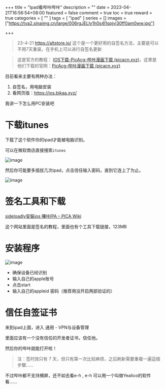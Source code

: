 +++
title = "Ipad看哔咔哔咔"
description = ""
date = 2023-04-21T16:56:54+08:00
featured = false
comment = true
toc = true
reward = true
categories = [
  ""
]
tags = [
  "ipad"
]
series = []
images = ["https://tva2.sinaimg.cn/large/006rgJELly1h0s4l1spjvj30ff0am0ww.jpg"]

+++

> 23-4-21  https://altstore.io/ 这个是一个更好用的自签名方法，主要是可以不用7天重装，在手机上可以进行自签名更新


>  这是官方的教程： [IOS下载-PicAcg-哔咔漫画下载 (picacn.xyz)](https://image.baidu.com/search/down?url=https://download.picacn.xyz/page/ios-tip-simplified.php)，这里是他们下载的官网：[PicAcg-哔咔漫画下载 (picacn.xyz)](https://image.baidu.com/search/down?url=https://download.picacn.xyz/)

 目前看来主要有两种办法：

1. 自签名，用电脑安装
2. 看网页版：https://ios.bikaa.xyz/

我讲一下怎么用PC安装吧

# 下载itunes

下载了这个软件你的ipad才能被电脑识别。

可以在微软商店直接搜索`itunes`

![image](https://image.baidu.com/search/down?url=https://tva2.sinaimg.cn/large/006rgJELly1h0s44wqbfrj311q0nhdss.jpg)

然后你可能要多插拔几次ipad，点击信任输入密码，直到它连上了为止。

![image](https://image.baidu.com/search/down?url=https://tva2.sinaimg.cn/large/006rgJELly1h0s46k0zo1j30uk0k5dla.jpg)

# 签名工具和下载

[sideloadly安裝ios 嗶咔IPA – PICA Wiki](http://picawiki.xyz/164/)

这个网站里面是签名的教程，里面也有个工具下载链接，123MB

# 安装程序

![image](https://image.baidu.com/search/down?url=https://tva3.sinaimg.cn/large/006rgJELly1h0s4gt984hj30gq0710u3.jpg)

- 确保设备已经识别
- 输入自己的apple账号
- 点击start
- 输入自己的appleid 密码（推荐用没开启两部验证的）

# 信任自签证书

来到ipad上面，进入 通用 - VPN与设备管理

里面应该有一个没有信任的开发者证书，信任他。

然后你的哔咔就能打开啦！

>  注：签时效只有 7 天，但只有第一次比较麻烦，之后刷新需要重複一遍這個步驟……

不过哔咔都不支持横屏，还不如去看e-h , e-h 可以用一个叫做Yealico的软件看……

